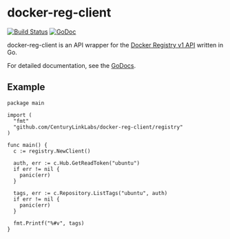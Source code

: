 # docker-reg-client
[![Build Status](https://api.shippable.com/projects/54dbd9785ab6cc13528ba2e0/badge?branchName=master)](https://app.shippable.com/projects/54dbd9785ab6cc13528ba2e0/builds/latest)
[![GoDoc](http://godoc.org/github.com/CenturyLinkLabs/docker-reg-client/registry?status.png)](http://godoc.org/github.com/CenturyLinkLabs/docker-reg-client/registry)

docker-reg-client is an API wrapper for the [Docker Registry v1 API](https://docs.docker.com/reference/api/registry_api/) written in Go.

For detailed documentation, see the [GoDocs](http://godoc.org/github.com/CenturyLinkLabs/docker-reg-client/registry).

## Example

    package main

    import (
      "fmt"
      "github.com/CenturyLinkLabs/docker-reg-client/registry"
    )

    func main() {
      c := registry.NewClient()

      auth, err := c.Hub.GetReadToken("ubuntu")
      if err != nil {
        panic(err)
      }

      tags, err := c.Repository.ListTags("ubuntu", auth)
      if err != nil {
        panic(err)
      }

      fmt.Printf("%#v", tags)
    }
